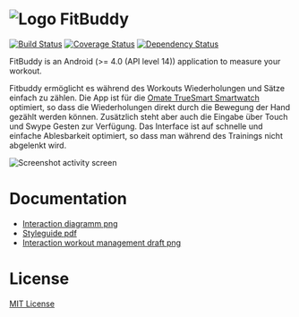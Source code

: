 ![Logo FitBuddy](https://raw.github.com/avalax/FitBuddy/master/doc/about/logo-fitbuddy.png)
==========
[![Build Status](https://travis-ci.org/avalax/FitBuddy.png?branch=master)](https://travis-ci.org/avalax/FitBuddy) [![Coverage Status](https://img.shields.io/coveralls/avalax/FitBuddy.svg)](https://coveralls.io/r/avalax/FitBuddy) [![Dependency Status](https://www.versioneye.com/user/projects/56d966523225f30037816a13/badge.svg?style=flat)](https://www.versioneye.com/user/projects/56d966523225f30037816a13)

FitBuddy is an Android (>= 4.0 (API level 14)) application to measure your workout.

Fitbuddy ermöglicht es während des Workouts Wiederholungen und Sätze einfach zu zählen. Die App ist für die [Omate TrueSmart Smartwatch](http://www.omate.com/) optimiert, so dass die Wiederholungen direkt durch die Bewegung der Hand gezählt werden können. Zusätzlich steht aber auch die Eingabe über Touch und Swype Gesten zur Verfügung. Das Interface ist auf schnelle und einfache Ablesbarkeit optimiert, so dass man während des Trainings nicht abgelenkt wird.

![Screenshot activity screen](https://raw.github.com/avalax/FitBuddy/master/doc/about/fitbuddy-screen.png)

Documentation
=============
* [Interaction diagramm png](https://raw.github.com/avalax/FitBuddy/master/doc/FitBuddy-Interaction-Diagramm.jpg)
* [Styleguide pdf](https://raw.github.com/avalax/FitBuddy/master/doc/FitBuddy-Styleguide.pdf)
* [Interaction workout management draft png](https://raw.github.com/avalax/FitBuddy/master/doc/fitbuddy_add_edit_delete.png)

License
=======
[MIT License](http://opensource.org/licenses/mit-license.php)

